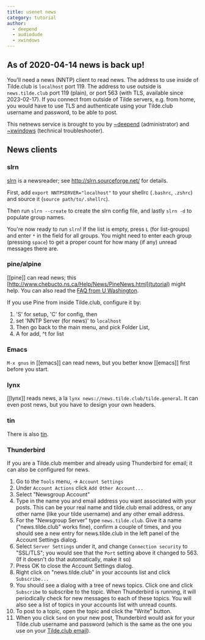 ```yaml
---
title: usenet news
category: tutorial
author:
  - deepend
  - audiodude
  - xwindows
---
```


## As of 2020-04-14 news is back up!

You'll need a news (NNTP) client to read news.
The address to use inside of Tilde.club
is `localhost` port 119.
The address to use outside is `news.tilde.club` port 119 (plain),
or port 563 (with TLS,
available since 2023-02-17).
If you connect from outside of Tilde servers,
e.g. from home,
you would have to use TLS
and authenticate using your Tilde.club username and password,
to be able to post.

This netnews service is brought to you by [~deepend](../~deepend) (administrator)
and [~xwindows](/~xwindows/) (technical troubleshooter).

## News clients

### slrn
[slrn](slrn.html) is a newsreader; see http://slrn.sourceforge.net/ for details.

First, add `export NNTPSERVER="localhost"` to your shellrc (`.bashrc`, `.zshrc`)
and source it (`source path/to/.shellrc`).

Then run `slrn --create` to create the slrn config file, and lastly `slrn -d` to
populate group names.

You're now ready to run `slrn`! If the list is empty, press `L` (for list-groups) and enter `*` in the field for all groups. You might need to enter each group (pressing `space`) to get a proper count for how many (if any) unread messages there are.

### pine/alpine

[[pine]] can read news; this
[http://www.chebucto.ns.ca/Help/News/PineNews.html](tutorial) might help.
You can also read the [FAQ from U Washington](http://www.washington.edu/pine/faq/news.html).

If you use Pine from inside Tilde.club,
configure it by:

1. 'S' for setup, 'C' for config, then 
1. set 'NNTP Server (for news)' to `localhost`
1. Then go back to the main menu, and pick Folder List,
1. A for add, ^t for list

### Emacs

`M-x gnus` in [[emacs]] can read news, but you better know [[emacs]] first before you start.

### lynx

[[lynx]] reads news, a la `lynx news://news.tilde.club/tilde.general`. It can even post news, but you have to design your own headers.

### tin
There is also [tin](tin.html).

### Thunderbird
If you are a Tilde.club member and already using Thunderbird for email;
it can also be configured for news.

1. Go to the `Tools` menu, -> `Account Settings`
1. Under `Account Actions` click `Add Other Account...`
1. Select "Newsgroup Account"
1. Type in the name you and email address you want associated with your posts.
   This can be your real name and tilde.club email address, or any other name
   (like your tilde username) and any other email address.
1. For the "Newsgroup Server" type `news.tilde.club`. Give it a name
   ("news.tilde.club" works fine), confirm a couple of times,
   and you should see a new entry for news.tilde.club
   in the left panel of the Account Settings dialog.
1. Select `Server Settings` under it,
   and change `Connection security` to "SSL/TLS";
   you would see that the `Port` setting above it changed to 563.
   (If it doesn't do that automatically,
   make it so)
1. Press OK to close the Account Settings dialog.
1. Right click on "news.tilde.club" in your accounts list and click
   `Subscribe...`
1. You should see a dialog with a tree of news topics. Click one and click
   `Subscribe` to subscribe to the topic. When Thunderbird is running, it will
   periodically check for new messages to each of these topics. You will also
   see a list of topics in your accounts list with unread counts.
1. To post to a topic, open the topic and click the "Write" button.
1. When you click `Send` on your new post,
   Thunderbird would ask for your Tilde.club username and password
   (which is the same as the one you use on your [Tilde.club email](email.html)).
